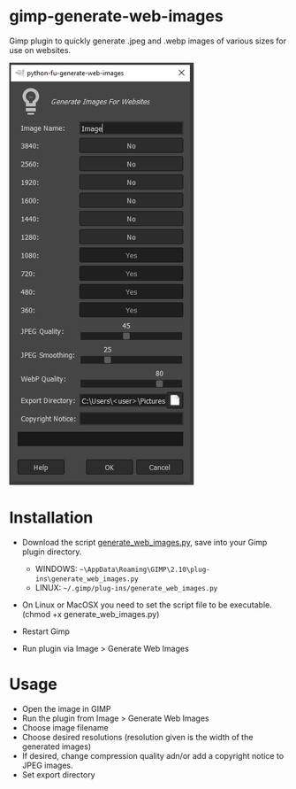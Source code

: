 # gimp-generate-web-images
Gimp plugin to quickly generate .jpeg and .webp images of various sizes for use on websites.

![Screenshot](https://github.com/GimleLarpes/gimp-generate-web-images/blob/main/screenshot.png?raw=true)

# Installation
- Download the script [generate_web_images.py](https://github.com/GimleLarpes/gimp-generate-web-images/blob/main/generate_web_images.py), save into your Gimp plugin directory. 
  - WINDOWS: `~\AppData\Roaming\GIMP\2.10\plug-ins\generate_web_images.py`
  - LINUX: `~/.gimp/plug-ins/generate_web_images.py`

- On Linux or MacOSX you need to set the script file to be executable. (chmod +x generate_web_images.py)
- Restart Gimp
- Run plugin via Image > Generate Web Images

# Usage
- Open the image in GIMP
- Run the plugin from Image > Generate Web Images
- Choose image filename
- Choose desired resolutions (resolution given is the width of the generated images)
- If desired, change compression quality adn/or add a copyright notice to JPEG images.
- Set export directory
